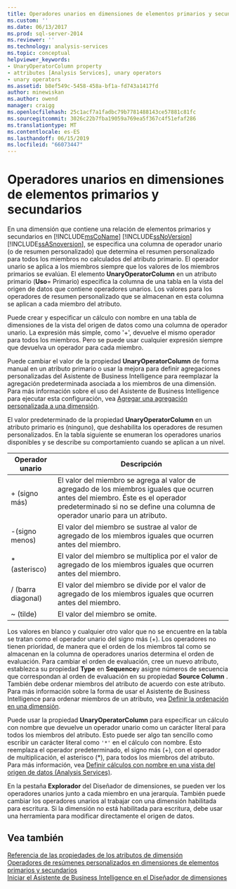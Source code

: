 ```yaml
---
title: Operadores unarios en dimensiones de elementos primarios y secundarios | Microsoft Docs
ms.custom: ''
ms.date: 06/13/2017
ms.prod: sql-server-2014
ms.reviewer: ''
ms.technology: analysis-services
ms.topic: conceptual
helpviewer_keywords:
- UnaryOperatorColumn property
- attributes [Analysis Services], unary operators
- unary operators
ms.assetid: b8ef549c-5458-458a-bf1a-fd743a1417fd
author: minewiskan
ms.author: owend
manager: craigg
ms.openlocfilehash: 25c1acf7a1fadbc79b7781488143ce57881c81fc
ms.sourcegitcommit: 3026c22b7fba19059a769ea5f367c4f51efaf286
ms.translationtype: MT
ms.contentlocale: es-ES
ms.lasthandoff: 06/15/2019
ms.locfileid: "66073447"
---
```

# <a name="unary-operators-in-parent-child-dimensions"></a>Operadores unarios en dimensiones de elementos primarios y secundarios
  En una dimensión que contiene una relación de elementos primarios y secundarios en [!INCLUDE[msCoName](../../includes/msconame-md.md)] [!INCLUDE[ssNoVersion](../../includes/ssnoversion-md.md)] [!INCLUDE[ssASnoversion](../../includes/ssasnoversion-md.md)], se especifica una columna de operador unario (o de resumen personalizado) que determina el resumen personalizado para todos los miembros no calculados del atributo primario. El operador unario se aplica a los miembros siempre que los valores de los miembros primarios se evalúan. El elemento **UnaryOperatorColumn** en un atributo primario (**Uso**= Primario) especifica la columna de una tabla en la vista del origen de datos que contiene operadores unarios. Los valores para los operadores de resumen personalizado que se almacenan en esta columna se aplican a cada miembro del atributo.  
  
 Puede crear y especificar un cálculo con nombre en una tabla de dimensiones de la vista del origen de datos como una columna de operador unario. La expresión más simple, como '+', devuelve el mismo operador para todos los miembros. Pero se puede usar cualquier expresión siempre que devuelva un operador para cada miembro.  
  
 Puede cambiar el valor de la propiedad **UnaryOperatorColumn** de forma manual en un atributo primario o usar la mejora para definir agregaciones personalizadas del Asistente de Business Intelligence para reemplazar la agregación predeterminada asociada a los miembros de una dimensión. Para más información sobre el uso del Asistente de Business Intelligence para ejecutar esta configuración, vea [Agregar una agregación personalizada a una dimensión](bi-wizard-add-a-custom-aggregation-to-a-dimension.md).  
  
 El valor predeterminado de la propiedad **UnaryOperatorColumn** en un atributo primario es (ninguno), que deshabilita los operadores de resumen personalizados. En la tabla siguiente se enumeran los operadores unarios disponibles y se describe su comportamiento cuando se aplican a un nivel.  
  
|Operador unario|Descripción|  
|--------------------|-----------------|  
|+ (signo más)|El valor del miembro se agrega al valor de agregado de los miembros iguales que ocurren antes del miembro. Éste es el operador predeterminado si no se define una columna de operador unario para un atributo.|  
|-(signo menos)|El valor del miembro se sustrae al valor de agregado de los miembros iguales que ocurren antes del miembro.|  
|* (asterisco)|El valor del miembro se multiplica por el valor de agregado de los miembros iguales que ocurren antes del miembro.|  
|/ (barra diagonal)|El valor del miembro se divide por el valor de agregado de los miembros iguales que ocurren antes del miembro.|  
|~ (tilde)|El valor del miembro se omite.|  
  
 Los valores en blanco y cualquier otro valor que no se encuentre en la tabla se tratan como el operador unario del signo más (+). Los operadores no tienen prioridad, de manera que el orden de los miembros tal como se almacenan en la columna de operadores unarios determina el orden de evaluación. Para cambiar el orden de evaluación, cree un nuevo atributo, establezca su propiedad **Type** en **Sequence**y asigne números de secuencia que correspondan al orden de evaluación en su propiedad **Source Column** . También debe ordenar miembros del atributo de acuerdo con este atributo. Para más información sobre la forma de usar el Asistente de Business Intelligence para ordenar miembros de un atributo, vea [Definir la ordenación en una dimensión](bi-wizard-define-the-ordering-for-a-dimension.md).  
  
 Puede usar la propiedad **UnaryOperatorColumn** para especificar un cálculo con nombre que devuelve un operador unario como un carácter literal para todos los miembros del atributo. Esto puede ser algo tan sencillo como escribir un carácter literal como `'*'` en el cálculo con nombre. Esto reemplaza el operador predeterminado, el signo más (+), con el operador de multiplicación, el asterisco (*), para todos los miembros del atributo. Para más información, vea [Definir cálculos con nombre en una vista del origen de datos &#40;Analysis Services&#41;](define-named-calculations-in-a-data-source-view-analysis-services.md).  
  
 En la pestaña **Explorador** del Diseñador de dimensiones, se pueden ver los operadores unarios junto a cada miembro en una jerarquía. También puede cambiar los operadores unarios al trabajar con una dimensión habilitada para escritura. Si la dimensión no está habilitada para escritura, debe usar una herramienta para modificar directamente el origen de datos.  
  
## <a name="see-also"></a>Vea también  
 [Referencia de las propiedades de los atributos de dimensión](dimension-attribute-properties-reference.md)   
 [Operadores de resúmenes personalizados en dimensiones de elementos primarios y secundarios](parent-child-dimension-attributes-custom-rollup-operators.md)   
 [Iniciar el Asistente de Business Intelligence en el Diseñador de dimensiones](database-dimensions-bi-wizard-in-dimension-designer.md)  
  
  

